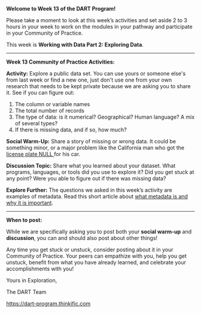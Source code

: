 **Welcome to Week 13 of the DART Program!**

Please take a moment to look at this week’s activities and set aside 2 to 3 hours in your week to work on the modules in your pathway and participate in your Community of Practice. 

This week is **Working with Data Part 2: Exploring Data**.

---

**Week 13 Community of Practice Activities:**

**Activity:** 
Explore a public data set. You can use yours or someone else's from last week or find a new one, just don't use one from your own research that needs to be kept private because we are asking you to share it. See if you can figure out:
<ol>
    <li> The column or variable names </li>
    <li> The total number of records </li>
    <li> The type of data: is it numerical? Geographical? Human language? A mix of several types? </li>
    <li> If there is missing data, and if so, how much? </li>
</ol> 

**Social Warm-Up:** 
Share a story of missing or wrong data. It could be something minor, or a major problem like the California man who got the [license plate NULL ](https://www.wired.com/story/null-license-plate-landed-one-hacker-ticket-hell/) for his car.

**Discussion Topic:** 
Share what you learned about your dataset. What programs, languages, or tools did you use to explore it? Did you get stuck at any point? Were you able to figure out if there was missing data?

**Explore Further:** 
The questions we asked in this week’s activity are examples of metadata. Read this short article about [what metadata is and why it is important](https://data.research.cornell.edu/content/writing-metadata).

---

**When to post:**

While we are specifically asking you to post both your **social warm-up** and **discussion**, you can and should also post about other things!

Any time you get stuck or unstuck, consider posting about it in your Community of Practice. Your peers can empathize with you, help you get unstuck, benefit from what you have already learned, and celebrate your accomplishments with you!

 Yours in Exploration, 

The DART Team

https://dart-program.thinkific.com
